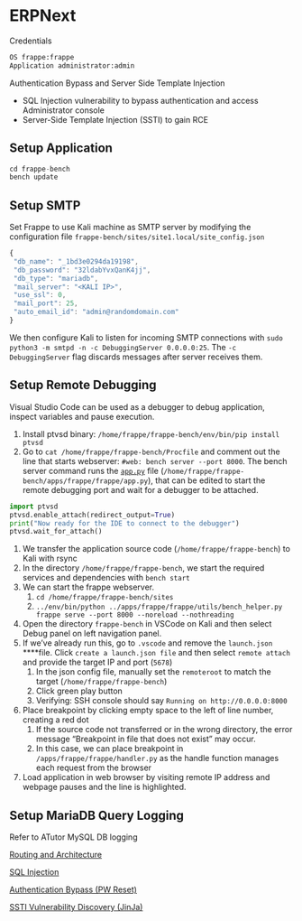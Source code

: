 # ERPNext

Credentials

```python
OS frappe:frappe
Application administrator:admin
```

Authentication Bypass and Server Side Template Injection

- SQL Injection vulnerability to bypass authentication and access Administrator console
- Server-Side Template Injection (SSTI) to gain RCE

## Setup Application

```python
cd frappe-bench
bench update
```

## Setup SMTP

Set Frappe to use Kali machine as SMTP server by modifying the configuration file `frappe-bench/sites/site1.local/site_config.json`

```jsx
{
 "db_name": "_1bd3e0294da19198",
 "db_password": "32ldabYvxQanK4jj",
 "db_type": "mariadb",
 "mail_server": "<KALI IP>",
 "use_ssl": 0,
 "mail_port": 25,
 "auto_email_id": "admin@randomdomain.com"
}
```

We then configure Kali to listen for incoming SMTP connections with `sudo python3 -m smtpd -n -c DebuggingServer 0.0.0.0:25`. The `-c DebuggingServer` flag discards messages after server receives them. 

## Setup Remote Debugging

Visual Studio Code can be used as a debugger to debug application, inspect variables and pause execution. 

1. Install ptvsd binary: `/home/frappe/frappe-bench/env/bin/pip install ptvsd`
2. Go to `cat /home/frappe/frappe-bench/Procfile` and comment out the line that starts webserver: `#web: bench server --port 8000`. The bench server command runs the [`app.py`](http://app.py) file (`/home/frappe/frappe-bench/apps/frappe/frappe/app.py`), that can be edited to start the remote debugging port and wait for a debugger to be attached. 

```python
import ptvsd
ptvsd.enable_attach(redirect_output=True)
print("Now ready for the IDE to connect to the debugger")
ptvsd.wait_for_attach()
```

1. We transfer the application source code (`/home/frappe/frappe-bench`) to Kali with rsync
2. In the directory `/home/frappe/frappe-bench`, we start the required services and dependencies with `bench start`
3. We can start the frappe webserver. 
    1. `cd /home/frappe/frappe-bench/sites`
    2. `../env/bin/python ../apps/frappe/frappe/utils/bench_helper.py frappe serve --port 8000 --noreload --nothreading`
4. Open the directory `frappe-bench` in VSCode on Kali and then select Debug panel on left navigation panel. 
5. If we’ve already run this, go to `.vscode` and remove the `launch.json` ****file. Click `create a launch.json file` and then select `remote attach` and provide the target IP and port (`5678`)
    1. In the json config file, manually set the `remoteroot` to match the target (`/home/frappe/frappe-bench`)
    2. Click green play button
    3. Verifying: SSH console should say `Running on http://0.0.0.0:8000`
6. Place breakpoint by clicking empty space to the left of line number, creating a red dot
    1. If the source code not transferred or in the wrong directory, the error message “Breakpoint in file that does not exist” may occur. 
    2. In this case, we can place breakpoint in `/apps/frappe/frappe/handler.py` as the handle function manages each request from the browser
7. Load application in web browser by visiting remote IP address and webpage pauses and the line is highlighted. 

## Setup MariaDB Query Logging

Refer to ATutor MySQL DB logging

[Routing and Architecture](ERPNext%20ce995d24a58543659432d5052e97aa84/Routing%20and%20Architecture%20c11702aaa793437b8a1940977fff1548.md)

[SQL Injection](ERPNext%20ce995d24a58543659432d5052e97aa84/SQL%20Injection%20c54109146b4d4ba5b2674b4a16340000.md)

[Authentication Bypass (PW Reset)](ERPNext%20ce995d24a58543659432d5052e97aa84/Authentication%20Bypass%20(PW%20Reset)%20f96eda88bf354975a7fdcd94dd044f3c.md)

[SSTI Vulnerability Discovery (JinJa)](ERPNext%20ce995d24a58543659432d5052e97aa84/SSTI%20Vulnerability%20Discovery%20(JinJa)%20e92e8dc67dda47649432e2958334538e.md)